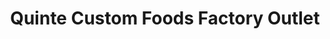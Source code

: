 ---
title: "Quinte Custom Foods Factory Outlet"
url: /trenton/quinte-custom-foods-factory-outlet/
shop: frozen food
---